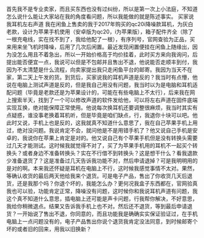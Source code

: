 首先我不是专业卖家，而且买东西也没有过纠纷，所以是第一次上小法庭，不知道怎么说什么能让大家站在我的角度看问题，所以我能做的就是陈述事实。
买家说我耳机左右声道
我在闲鱼上售卖的我于2017年购买的qc20i降噪款耳机，为灰白老款，设计为苹果手机使用（安卓版为qc20，i为苹果版），箱子配件齐全（除了一根充电线，实在找不到了，我给他配了一根），有序列号，官网查验为正品，买来用来坐飞机时降噪，后用了几次后闲置。最近发现闲置便挂在闲鱼上随缘出，因为没怎么用且不着急出，所以一开始价格高于均价挂着，此时买方来向我询问，后提出能否便宜一点，我说可以但是不包邮并且售出不退，他说能否走顺丰到付，我因为不太清楚是什么流程，向卖家提出我只走闲鱼平台的邮寄。我因为当天不在家，第二天上午发的货。到货后，买家说我的耳机声道是反的？我当时有点懵，他说在电脑上测试声道是反的，但是我自己用没有问题，我当时以为是电脑和耳机适配问题（毕竟是老款还是为苹果设计的，可能在有些电脑上不太行），后来我在网上搜索半天，找到了一个可以修改声道的软件发给他，可以将左右声道在固件底端实现互换，绝对能保障正常使用。他说每次换耳机还要调整很麻烦，我当时其实有点疑惑，谁没事老换着耳机听，但是毕竟是咱们缺点，行，我退你十块可以吧。他此时又说，手机上也是反的，这我就真不知道什么意思了，我在自己苹果手机上用过，绝对没问题。我说肯定不会，就问他是不是用错手机了？他又说自己手机是安卓的，我说你在苹果上肯定是对的。他又说自己有个苹果手机但是没有转换头需要过几天才能测试。这时候我就觉得不对了，买了为苹果手机用的耳机不一起买个转换头？或者身边不准备转换头？实在不行借不到转换头？这是想干什么？看我退款少准备退货了？这是准备过几天告诉我功能不对，然后申请退掉？可是我明明用的是对的啊。本来我还怀疑是耳机在电脑上不行，这时候我感觉事情不太对。果然，等确认收货的最后两天他给我来个退货。可是电子产品，售出了你收货几天后退货，还是我那个吗？你退个坏的，我能怎么办？更何况我盒子东西都在，官网验真我也可以验，功能肯定正常，降噪没有问题，这时候你和我说耳机声道有问题，我这个真不知道什么意思，插电脑上还可能是声卡问题，行我帮你解决，不好意思，我给你稍微退点。结果又告诉我手机上也不对。然后还不退货，等到最后申请退货？一开始说了售出不退，你同意的，而且功能我是确确实实保证验证过，在手机电脑上一点问题没有的，电子产品售出你说个退货我肯定没法同意，到时候邮寄个坏的或者旧的回来，用我以旧换新？